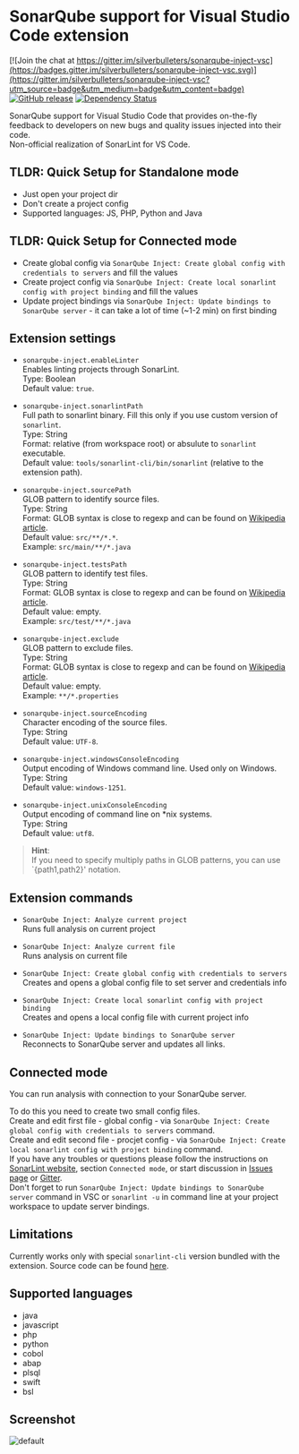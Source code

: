 # SonarQube support for Visual Studio Code extension

[![Join the chat at https://gitter.im/silverbulleters/sonarqube-inject-vsc](https://badges.gitter.im/silverbulleters/sonarqube-inject-vsc.svg)](https://gitter.im/silverbulleters/sonarqube-inject-vsc?utm_source=badge&utm_medium=badge&utm_content=badge)
[![GitHub release](https://img.shields.io/github/release/silverbulleters/sonarqube-inject-vsc.svg)](https://github.com/silverbulleters/sonarqube-inject-vsc/blob/master/CHANGELOG.md)
[![Dependency Status](https://gemnasium.com/badges/github.com/silverbulleters/sonarqube-inject-vsc.svg)](https://gemnasium.com/github.com/silverbulleters/sonarqube-inject-vsc)

SonarQube support for Visual Studio Code that provides on-the-fly feedback to developers on new bugs and quality issues injected into their code.  
Non-official realization of SonarLint for VS Code.

## TLDR: Quick Setup for Standalone mode

* Just open your project dir
* Don't create a project config
* Supported languages: JS, PHP, Python and Java

## TLDR: Quick Setup for Connected mode

* Create global config via `SonarQube Inject: Create global config with credentials to servers` and fill the values
* Create project config via `SonarQube Inject: Create local sonarlint config with project binding` and fill the values
* Update project bindings via `SonarQube Inject: Update bindings to SonarQube server` - it can take a lot of time (~1-2 min) on first binding

## Extension settings

* `sonarqube-inject.enableLinter`  
Enables linting projects through SonarLint.  
Type: Boolean  
Default value: `true`.

* `sonarqube-inject.sonarlintPath`  
Full path to sonarlint binary. Fill this only if you use custom version of `sonarlint`.  
Type: String  
Format: relative (from workspace root) or absulute to `sonarlint` executable.  
Default value: `tools/sonarlint-cli/bin/sonarlint` (relative to the extension path).

* `sonarqube-inject.sourcePath`  
GLOB pattern to identify source files.  
Type: String  
Format: GLOB syntax is close to regexp and can be found on [Wikipedia article](https://en.wikipedia.org/wiki/Glob_(programming)).  
Default value: `src/**/*.*`.  
Example: `src/main/**/*.java`

* `sonarqube-inject.testsPath`  
GLOB pattern to identify test files.  
Type: String  
Format: GLOB syntax is close to regexp and can be found on [Wikipedia article](https://en.wikipedia.org/wiki/Glob_(programming)).  
Default value: empty.  
Example: `src/test/**/*.java`

* `sonarqube-inject.exclude`  
GLOB pattern to exclude files.  
Type: String  
Format: GLOB syntax is close to regexp and can be found on [Wikipedia article](https://en.wikipedia.org/wiki/Glob_(programming)).  
Default value: empty.  
Example: `**/*.properties`

* `sonarqube-inject.sourceEncoding`  
Character encoding of the source files.  
Type: String  
Default value: `UTF-8`.

* `sonarqube-inject.windowsConsoleEncoding`  
Output encoding of Windows command line. Used only on Windows.  
Type: String  
Default value: `windows-1251`.

* `sonarqube-inject.unixConsoleEncoding`  
Output encoding of command line on *nix systems.   
Type: String  
Default value: `utf8`.

> **Hint**:  
If you need to specify multiply paths in GLOB patterns, you can use `{path1,path2}' notation.

## Extension commands

* `SonarQube Inject: Analyze current project`  
Runs full analysis on current project

* `SonarQube Inject: Analyze current file`  
Runs analysis on current file

* `SonarQube Inject: Create global config with credentials to servers`  
Creates and opens a global config file to set server and credentials info

* `SonarQube Inject: Create local sonarlint config with project binding`  
Creates and opens a local config file with current project info

* `SonarQube Inject: Update bindings to SonarQube server`  
Reconnects to SonarQube server and updates all links.


## Connected mode

You can run analysis with connection to your SonarQube server.

To do this you need to create two small config files.  
Create and edit first file - global config - via `SonarQube Inject: Create global config with credentials to servers` command.  
Create and edit second file - procjet config - via `SonarQube Inject: Create local sonarlint config with project binding` command.  
If you have any troubles or questions please follow the instructions on [SonarLint website](http://www.sonarlint.org/commandline/index.html), section `Connected mode`, or start discussion in [Issues page](https://github.com/silverbulleters/sonarqube-inject-vsc/issues) or [Gitter](https://gitter.im/silverbulleters/sonarqube-inject-vsc).  
Don't forget to run `SonarQube Inject: Update bindings to SonarQube server` command in VSC or `sonarlint -u` in command line at your project workspace to update server bindings.

## Limitations

Currently works only with special `sonarlint-cli` version bundled with the extension. Source code can be found [here](https://github.com/nixel2007/sonarlint-cli/tree/feature/console-analysis).

## Supported languages

* java
* javascript
* php
* python
* cobol
* abap
* plsql
* swift
* bsl

## Screenshot

![default](https://cloud.githubusercontent.com/assets/1132840/17891093/7c840dfe-6942-11e6-8452-a8ef23faa951.PNG)
